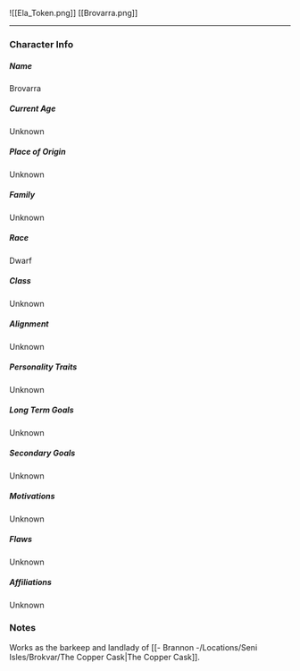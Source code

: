![[Ela_Token.png]]
[[Brovarra.png]]

---
### Character Info

##### Name 
Brovarra

##### Current Age
Unknown

##### Place of Origin
Unknown

##### Family
Unknown

##### Race
Dwarf

##### Class
Unknown

##### Alignment
Unknown

##### Personality Traits
Unknown

##### Long Term Goals
Unknown

##### Secondary Goals
Unknown

##### Motivations
Unknown

##### Flaws
Unknown

##### Affiliations
Unknown

### Notes
Works as the barkeep and landlady of [[- Brannon -/Locations/Seni Isles/Brokvar/The Copper Cask|The Copper Cask]].
